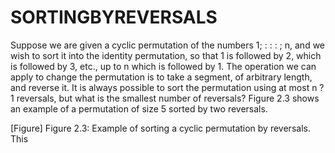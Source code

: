 # SORTINGBYREVERSALS

Suppose we are given a cyclic permutation of the numbers 1; : : : ; n, and we wish to sort it into the identity permutation, so that 1 is followed by 2, which is followed by 3, etc., up to n which is followed by 1. The operation we can apply to change the permutation is to take a segment, of arbitrary length, and reverse it. It is always possible to sort the permutation using at most n ? 1 reversals, but what is the smallest number of reversals? Figure 2.3 shows an example of a permutation of size 5 sorted by two reversals.

[Figure]
Figure 2.3: Example of sorting a cyclic permutation by reversals. This